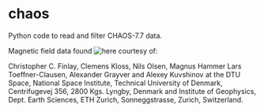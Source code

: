 # chaos
Python code to read and filter CHAOS-7.7 data.

Magnetic field data found ![here](https://www.space.dtu.dk/english/research/scientific_data_and_models/magnetic_field_models) courtesy of:

Christopher C. Finlay, Clemens Kloss, Nils Olsen, Magnus Hammer Lars Toeffner-Clausen, Alexander Grayver and Alexey Kuvshinov at the DTU Space, National Space Institute, Technical University of Denmark, Centrifugevej 356, 2800 Kgs. Lyngby, Denmark and Institute of Geophysics, Dept. Earth Sciences, ETH Zurich, Sonneggstrasse, Zurich, Switzerland.
